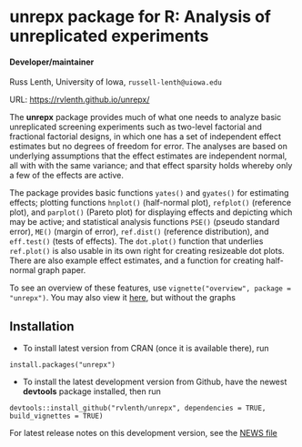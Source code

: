 # **unrepx** package for R: Analysis of unreplicated experiments

#### Developer/maintainer
Russ Lenth, University of Iowa, `russell-lenth@uiowa.edu`

URL: https://rvlenth.github.io/unrepx/

The **unrepx** package provides much of what one needs to analyze basic unreplicated
screening experiments such as two-level factorial and fractional factorial designs,
in which one has a set of independent effect estimates but no degrees of freedom for
error. The analyses are based on underlying assumptions that the effect estimates are independent normal, all with with the same variance; and that effect sparsity holds whereby only a few of the effects are active.

The package provides basic functions `yates()` and `gyates()` for estimating effects; plotting functions `hnplot()` (half-normal plot), `refplot()` (reference plot), and `parplot()` (Pareto plot) for displaying effects and depicting which may be active; and statistical analysis functions `PSE()` (pseudo standard error), `ME()` (margin of error), `ref.dist()` (reference distribution), and `eff.test()` (tests of effects). The `dot.plot()` function that underlies `ref.plot()` is also usable in its own right for creating resizeable dot plots. There are also example effect estimates, and a function for creating half-normal graph paper.

To see an overview of these features, use `vignette("overview", package = "unrepx")`. You may also view it [here](https://github.com/rvlenth/unrepx/blob/master/vignettes/overview.Rmd), but without the graphs

## Installation
* To install latest version from CRAN (once it is available there), run 
```
install.packages("unrepx")
```

* To install the latest development version from Github, have the newest **devtools** package installed, then run
```
devtools::install_github("rvlenth/unrepx", dependencies = TRUE, build_vignettes = TRUE)
```
For latest release notes on this development version, see the [NEWS file](https://github.com/rvlenth/unrepx/blob/master/inst/NEWS)
